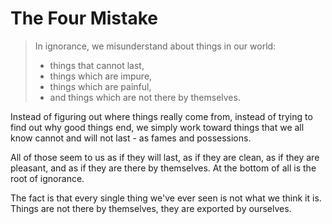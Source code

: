 # The Four Mistake

> In ignorance, we misunderstand about things in our world:
> - things that cannot last,
> - things which are impure,
> - things which are painful,
> - and things which are not there by themselves.

Instead of figuring out where things really come from, instead of trying to find out why good things end, we simply work toward things that we all know cannot and will not last - as fames and possessions.

All of those seem to us as if they will last, as if they are clean, as if they are pleasant, and as if they are there by themselves. At the bottom of all is the root of ignorance.

The fact is that every single thing we've ever seen is not what we think it is. Things are not there by themselves, they are exported by ourselves.
